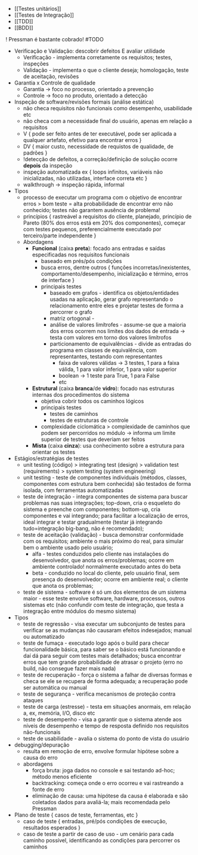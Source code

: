 * [[Testes unitários]]
* [[Testes de Integração]]
* [[TDD]]
* [[BDD]]

! Pressman é bastante cobrado! #TODO

* Verificação e Validação: descobrir defeitos E avaliar utilidade
	* Verificação - implementa corretamente os requisitos; testes, inspeções
	* Validação - implementa o que o cliente deseja; homologação, teste de aceitação, revisões
* Garantia x Controle de qualidade
	* Garantia -> foco no processo, orientado a prevenção
	* Controle -> foco no produto, orientado a detecção
* Inspeção de software/revisões formais (análise estática)
	* não checa requisitos não funcionais como desempenho, usabilidade etc
	* não checa com a necessidade final do usuário, apenas em relação a requisitos
	* V { pode ser feito antes de ter executável, pode ser aplicada a qualquer artefato, efetivo para encontrar erros }
	* DV { maior custo, necessidade de requistos de qualidade, de padrões }
	* !detecção de defeitos, a correção/definição de solução ocorre **depois** da inspeção
	* inspeção automatizada ex { loops infinitos, variáveis não inicializadas, não utilizadas, interface correta etc }
	* walkthrough -> inspeção rápida, informal
* Tipos
	* processo de executar um programa com o objetivo de encontrar erros > bom teste = alta probabilidade de encontrar erro não conhecido; testes não garantem ausência de problema!
	* princípios { rastreável a requisitos do cliente, planejado, princípio de Pareto (80% dos erros está em 20% dos componentes), começar com testes pequenos, preferencialmente executado por terceiro/parte independente }
	* Abordagens
		* **Funcional** (caixa **preta**): focado ans entradas e saídas especificadas nos requisitos funcionais
			* baseado em prés/pós condições
			* busca erros, dentre outros { funções incorretas/inexistentes, comportamento/desempenho, inicialização e término, erros de interface }
			* principais testes
				* baseado em grafos - identifica os objetos/entidades usadas na aplicação, gerar grafo representando o relacionamento entre eles e projetar testes de forma a percorrer o grafo
				* matriz ortogonal - 
				* análise de valores limítrofes - assume-se que a maioria dos erros ocorrem nos limites dos dados de entrada -> testa com valores em torno dos valores limítrofos
				* particionamento de equivalências - divide as entradas do programa em classes de equivalência, com representantes, testando com representantes
					* faixa de valores válidas -> 3 testes, 1 para a faixa válida, 1 para valor inferior, 1 para valor superior
					* boolean -> 1 teste para True, 1 para False
					* etc
		* **Estrutural** (caixa **branca**/de **vidro**): focado nas estruturas internas dos procedimentos do sistema
			* objetiva cobrir todos os caminhos lógicos
			* principais testes
				* testes de caminhos
				* testes de estruturas de controle
			* complexidade ciclomática > complexidade de caminhos que podem ser percorridos no módulo -> informa um limite superior de testes que deveriam ser feitos
		* **Mista** (caixa **cinza**): usa conhecimento sobre a estrutura para orientar os testes
* Estágios/estratégias de testes
	* unit testing (código) > integrating test (design) > validation test (requirements) > system testing (system engineering)
	* unit testing - teste de componentes individuais (métodos, classes, componentes com estrutura bem conhecida) são testados de forma isolada, com ferramentas automatizadas
	* teste de integração - integra componentes de sistema para buscar problemas nas suas integrações; top-down, cria o esqueleto do sistema e preenche com componentes; bottom-up, cria componentes e vai integrando; para facilitar a localização de erros, ideal integrar e testar gradualmente (testar já integrando tudo=integração big-bang, não é recomendado);
	* teste de aceitação (validação) - busca demonstrar conformidade com os requisitos; ambiente o mais próximo do real, para simular bem o ambiente usado pelo usuário;
		* alfa - testes conduzidos pelo cliente nas instalações do desenvolvedor, que anota os erros/problemas; ocorre em ambiente controlado! normalmente executado antes do beta
		* beta - conduzido no local do cliente, pelo usuário final, sem presença do desenvolvedor; ocorre em ambiente real; o cliente que anota os problemas;
	* teste de sistema - software é só um dos elementos de um sistema maior - esse teste envolve software, hardware, processos, outros sistemas etc (não confundir com teste de integração, que testa a integração entre módulos do mesmo sistema)
* Tipos
	* teste de regressão - visa executar um subconjunto de testes para verificar se as mudanças não causaram efeitos indesejados; manual ou automatizado
	* teste de fumaça - executado logo após o build para checar funcionalidade básica, para saber se o básico está funcionando e daí dá para seguir com testes mais detalhados; busca encontrar erros que tem grande probabilidade de atrasar o projeto (erro no build, não consegue fazer mais nada)
	* teste de recuperação - força o sistema a falhar de diversas formas e checa se ele se recupera de forma adequada; a recuperação pode ser automática ou manual
	* teste de segurança - verifica mecanismos de proteção contra ataques
	* teste de carga (estresse) - testa em situações anormais, em relação a, ex, memória, I/O, disco etc
	* teste de desempenho - visa a garantir que o sistema atende aos níveis de desempenho e tempo de resposta definido nos requisitos não-funcionais
	* teste de usabilidade - avalia o sistema do ponto de vista do usuário
* debugging/depuração
	* resulta em remoção de erro, envolve formular hipótese sobre a causa do erro
	* abordagens
		* força bruta: joga dados no console e sai testando ad-hoc; método menos eficiente
		* backtracking: começa onde o erro ocorreu e vai rastreando a fonte de erro
		* eliminação de causa: uma hipótese da causa é elaborada e são coletados dados para avaliá-la; mais recomendada pelo Pressman
* Plano de teste { casos de teste, ferramentas, etc }
	* caso de teste { entradas, pré/pós condições de execução, resultados esperados }
	* caso de teste a partir de caso de uso - um cenário para cada caminho possível, identificando as condições para percorrer os caminhos